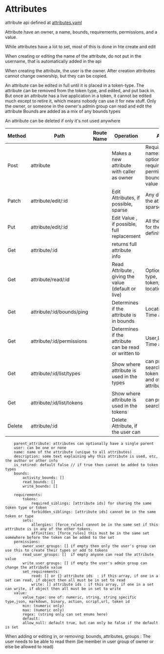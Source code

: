 # Attributes

attribute api defined at [attributes.yaml](../../../api-docs/attributes.yaml)

Attribute have an owner, a name, bounds, requirements, permissions, and a value.

While attributes have a lot to set, most of this is done in hte create and edit

When creating or editing the name of the attribute, do not put in the username, that is automatically added in the api

When creating the attribute, the user is the owner. After creation attributes cannot change ownership, but they can be copied.

An attribute can be edited in full until it is placed in a token-type. The attribute can be removed from the token type, and edited, and put back in.
But once an attribute has a live application in a token, it cannot be edited much except to retire it, which means nobody can use it for new stuff.
Only the owner, or someone in the owner's admin group can read and edit the attribute
Bounds are added as a mix of any bounds types

An attribute can be deleted if only it's not used anywhere

| Method | Path                      | Route Name | Operation                                             | Args                                                                 |
|--------|---------------------------|------------|-------------------------------------------------------|----------------------------------------------------------------------|
| Post   | attribute                 |            | Makes a new attribute with caller as owner            | Required name: optional requirements, permissions, bounds, and value |
| Patch  | attribute/edit/:id        |            | Edit Attributes, if possible, sparse                  | Any detail of the attribute, sparse update                           |
| Put    | attribute/edit/:id        |            | Edit Value , if possible, full replacement            | All the values for the definition                                    |
| Get    | attribute/:id             |            | returns full attribute info                           |                                                                      |
| Get    | attribute/read/:id        |            | Read Attribute , giving the value (default or live)   | Optional token type, token,set, location, time                       |
| Get    | attribute/:id/bounds/ping |            | Determines if the attribute is in bounds              | Location, Time and Set                                               |
| Get    | attribute/:id/permissions |            | Determines if the attribute can be read or written to | User,Location, Time and Set                                          |
| Get    | attribute/:id/list/types  |            | Show where attribute is used in the types             | can provide a search using token type and other attributes           |
| Get    | attribute/:id/list/tokens |            | Show where attribute is used in the tokens            | can provide a search                                                 |
| Delete | attribute/:id             |            | Delete Attribute, if the user can                     |                                                                      |


        parent_attribute: attributes can optionally have a single parent
        user: can be one or none
        name: name of the attribute (unique to all attributes)
        description: some text explaining why this attribute is used, etc, the author or other info
        is_retired: default false // if true then cannot be added to token types 
        bounds:
            activity_bounds: []
            read_bounds: []
            write_bounds: []

        requirements:
            tokens:
                required_siblings: [attribute ids] for sharing the same token type or token
                forbidden_siblings: [attribute ids] cannot be in the same token or type
            sets:
                allergies: [force_rules] cannot be in the same set if this attribute is in any of the other tokens. 
                affinities: [force_rules] this must be in the same set somewhere before the token can be added to the set
        permissions:
            owner_user_groups: [] if empty then only the user's group can use this to create their types or add to tokens
            read_user_groups: []  if empty anyone can read the attribute value
            write_user_groups: [] if empty the user's admin group can change the attribute value
            set_requirements: 
                read: [] or {} attribute ids  : if this array, if one in a set can read, if object then all must be in set to read
                write: [] attribute ids : if this array, if one in a set can write, if object then all must be in set to write
        value:
            value_type: one of: numeric, string, string specific type,json, markdown, binary, action, script,url, token id
            min: (numeric only)
            max: (numeric only)
            regex: (string only can set enums here)
            default:
            allow_null: default true, but can only be false if the default is set



When adding or editing in, or removing: bounds, attributes,  groups :
    The user needs to be able to read them (be member in user group of owner or else be allowed to read)